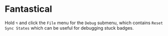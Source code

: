 # Fantastical

Hold `⌥` and click the `File` menu for the `Debug` submenu, which contains `Reset Sync States` which can be useful for debugging stuck badges.
